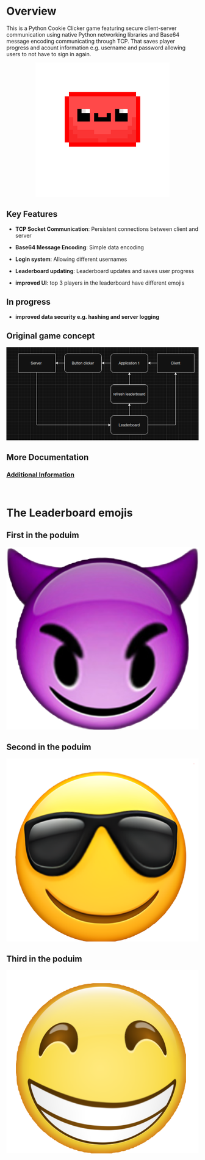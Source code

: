 # Overview
This is a Python Cookie Clicker game featuring secure client-server communication using native Python networking libraries and Base64 message encoding communicating through TCP. That saves player progress and acount information e.g. username and password allowing users to not have to sign in again.
<p align="center">
  <img src="images/BlobAnimations/largerJeff.png" alt="Blob" />
</p>

## Key Features

- **TCP Socket Communication**: Persistent connections between client and server

- **Base64 Message Encoding**: Simple data encoding

- **Login system**: Allowing different usernames

- **Leaderboard updating**: Leaderboard updates and saves user progress 

- **improved UI**: top 3 players in the leaderboard have different emojis

## In progress

- **improved data security e.g. hashing and server logging**

## Original game concept
<p align="center">
  <img src="images/Concept.png" alt="Original game concept" />
</p>

## More Documentation

### [Additional Information](AdditionalInfo.md)
<br>

# The Leaderboard emojis

## First in the poduim 

<p align="center">
  <img src="images/Emoji's/Demon.png" alt="Demon Emoji" />
</p>

## Second in the poduim 

<p align="center">
  <img src="images/Emoji's/Sunglasses.png" alt="Sunglasses Emoji" />
</p>

## Third in the poduim 

<p align="center">
  <img src="images/Emoji's/Happy.png" alt="Happy Emoji" />
</p>
